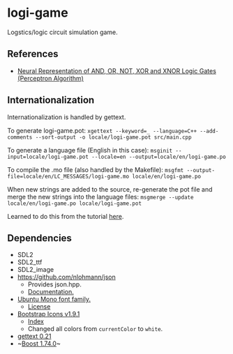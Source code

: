 # logi-game

Logstics/logic circuit simulation game.

## References
* [Neural Representation of AND, OR, NOT, XOR and XNOR Logic Gates (Perceptron Algorithm)](https://medium.com/@stanleydukor/neural-representation-of-and-or-not-xor-and-xnor-logic-gates-perceptron-algorithm-b0275375fea1)

## Internationalization

Internationalization is handled by gettext.

To generate logi-game.pot:
`xgettext --keyword=_ --language=C++ --add-comments --sort-output -o locale/logi-game.pot src/main.cpp`

To generate a language file (English in this case):
`msginit --input=locale/logi-game.pot --locale=en --output=locale/en/logi-game.po`

To compile the .mo file (also handled by the Makefile):
`msgfmt --output-file=locale/en/LC_MESSAGES/logi-game.mo locale/en/logi-game.po`

When new strings are added to the source, re-generate the pot file and merge the new strings into the language files:
`msgmerge --update locale/en/logi-game.po locale/logi-game.pot`

Learned to do this from the tutorial [here](https://www.labri.fr/perso/fleury/posts/programming/a-quick-gettext-tutorial.html).

## Dependencies

* SDL2
* SDL2_ttf
* SDL2_image
* https://github.com/nlohmann/json
    * Provides json.hpp.
    * [Documentation.](https://json.nlohmann.me/)
* [Ubuntu Mono font family.](https://fonts.google.com/specimen/Ubuntu+Mono)
    * [License](https://ubuntu.com/legal/font-licence)
* [Bootstrap Icons v1.9.1](https://github.com/twbs/icons/releases/tag/v1.9.1)
    * [Index](https://icons.getbootstrap.com/)
    * Changed all colors from `currentColor` to `white`.
* [gettext 0.21](https://www.gnu.org/software/gettext/)
* ~[Boost 1.74.0](https://www.boost.org/doc/libs/1_74_0)~
